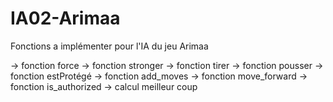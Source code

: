 # IA02-Arimaa

Fonctions a implémenter pour l'IA du jeu Arimaa

-> fonction force
→ fonction stronger
→ fonction tirer
→ fonction pousser
→ fonction estProtégé
→ fonction add_moves
-> fonction move_forward
→ fonction is_authorized
→ calcul meilleur coup
